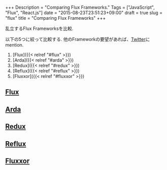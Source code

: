 +++
Description = "Comparing Flux Frameworks."
Tags = ["JavaScript", "Flux", "React.js"]
date = "2015-08-23T23:51:23+09:00"
draft = true
slug = "flux"
title = "Comparing Flux Frameworks"
+++

乱立するFlux Frameworksを比較.

<!--more-->

以下の5つに絞って比較する.
他のFrameworkの要望があれば、[Twitter](https://twitter.com/Rudolph_Miller)にmention.

1. [Flux]({{< relref "#flux" >}})
1. [Arda]({{< relref "#arda" >}})
1. [Redux]({{< relref "#redux" >}})
1. [Reflux]({{< relref "#reflux" >}})
1. [Fluxxor]({{< relref "#fluxxor" >}})

[Flux](https://github.com/facebook/flux)
---

[Arda](https://github.com/mizchi/arda)
---

[Redux](https://github.com/rackt/redux)
---

[Reflux](https://github.com/reflux/refluxjs)
---

[Fluxxor](https://github.com/BinaryMuse/fluxxor)
---
